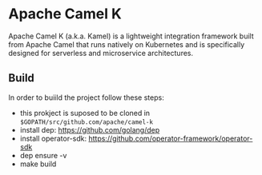 # Apache Camel K

Apache Camel K (a.k.a. Kamel) is a lightweight integration framework built from Apache Camel that runs natively on Kubernetes and is specifically designed for serverless and microservice architectures.

## Build

In order to buiild the project follow these steps:
- this prokject is suposed to be cloned in `$GOPATH/src/github.com/apache/camel-k`
- install dep: https://github.com/golang/dep
- install operator-sdk: https://github.com/operator-framework/operator-sdk
- dep ensure -v
- make build
